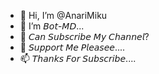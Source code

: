 - 👋 Hi, I’m @AnariMiku
- 👀 I’m 𝘉𝘰𝘵-𝘔𝘋...
- 🌱 𝘊𝘢𝘯 𝘚𝘶𝘣𝘴𝘤𝘳𝘪𝘣𝘦 𝘔𝘺 𝘊𝘩𝘢𝘯𝘯𝘦𝘭? 
- 💞️ 𝘚𝘶𝘱𝘱𝘰𝘳𝘵 𝘔𝘦 𝘗𝘭𝘦𝘢𝘴𝘦𝘦.... 
- 📫 𝘛𝘩𝘢𝘯𝘬𝘴 𝘍𝘰𝘳 𝘚𝘶𝘣𝘴𝘤𝘳𝘪𝘣𝘦.... 

<!---
𝘔𝘺 𝘓𝘪𝘴𝘵𝘳𝘪𝘬 𝘉𝘰𝘵 
𝕬𝖓𝖆𝖗𝖎𝕸𝖎𝖐𝖚 𝕭𝖔𝖙𝖟 𝙊𝙥𝙚𝙣 𝙎𝙚𝙬𝙖
➪ 5 𝐻𝑎𝑟𝑖 = 𝐹𝑟𝑒𝑒. 𝐶𝑢𝑙𝑖𝑘 𝐼𝑧𝑖𝑛 𝐷𝑢𝑙𝑢
➪ 1 𝑀𝑖𝑛𝑔𝑔𝑢 = 5𝐾
➪ 1 𝐵𝑢𝑙𝑎𝑛 = 15𝐾
➪ 3 𝐵𝑢𝑙𝑎𝑛 = 25𝐾
➪ 5 𝐵𝑢𝑙𝑎𝑛 = 30𝐾
➪ 𝑃𝐸𝑅𝑀𝐴𝑁𝐸𝑁𝑇 : 35𝐾

𝐌𝐞𝐭𝐨𝐝𝐞 𝐏𝐞𝐦𝐛𝐚𝐲𝐚𝐫𝐚𝐧 :
➪ 𝙳𝚊𝚗𝚊
➪ 𝙶𝚘𝚙𝚊𝚢
ℕ𝕠𝕥𝕖 : 𝘕𝘰 𝘏𝘢𝘷𝘦 𝘈𝘭𝘭 𝘘𝘳𝘪𝘴𝘴! 

𝙇𝙞𝙣𝙠 𝙂𝙧𝙪𝙥 𝘽𝙤𝙩 :
https://chat.whatsapp.com/DiEFeihivgj3CJYxQwlJm8

𝑴𝒆𝒅𝒊𝒂 : 
➪ https://youtube.com/@AnarExDe
➪https://instagram.com/anar_exde?igshid=NGExMmI2YTkyZg==
➪ https://tiktok.com/@anarxd

*𝘛𝘩𝘢𝘯𝘬 𝘠𝘰𝘶*
--->
